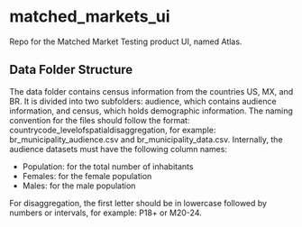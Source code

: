 # matched_markets_ui
Repo for the Matched Market Testing product UI, named Atlas.

## Data Folder Structure

The data folder contains census information from the countries US, MX, and BR. It is divided into two subfolders: audience, which contains audience information, and census, which holds demographic information. The naming convention for the files should follow the format: countrycode_levelofspatialdisaggregation, for example: br_municipality_audience.csv and br_municipality_data.csv.
Internally, the audience datasets must have the following column names:

- Population: for the total number of inhabitants
- Females: for the female population
- Males: for the male population

For disaggregation, the first letter should be in lowercase followed by numbers or intervals, for example: P18+ or M20-24.
